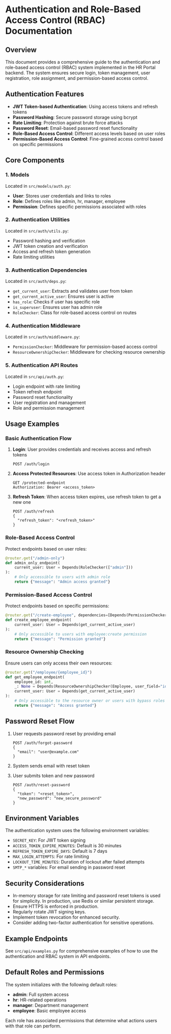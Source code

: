# Authentication and Role-Based Access Control (RBAC) Documentation

## Overview

This document provides a comprehensive guide to the authentication and role-based access control (RBAC) system implemented in the HR Portal backend. The system ensures secure login, token management, user registration, role assignment, and permission-based access control.

## Authentication Features

- **JWT Token-based Authentication**: Using access tokens and refresh tokens
- **Password Hashing**: Secure password storage using bcrypt
- **Rate Limiting**: Protection against brute force attacks
- **Password Reset**: Email-based password reset functionality
- **Role-Based Access Control**: Different access levels based on user roles
- **Permission-Based Access Control**: Fine-grained access control based on specific permissions

## Core Components

### 1. Models

Located in `src/models/auth.py`:

- **User**: Stores user credentials and links to roles
- **Role**: Defines roles like admin, hr, manager, employee
- **Permission**: Defines specific permissions associated with roles

### 2. Authentication Utilities

Located in `src/auth/utils.py`:

- Password hashing and verification
- JWT token creation and verification
- Access and refresh token generation
- Rate limiting utilities

### 3. Authentication Dependencies

Located in `src/auth/deps.py`:

- `get_current_user`: Extracts and validates user from token
- `get_current_active_user`: Ensures user is active
- `has_role`: Checks if user has specific role
- `is_superuser`: Ensures user has admin role
- `RoleChecker`: Class for role-based access control on routes

### 4. Authentication Middleware

Located in `src/auth/middleware.py`:

- `PermissionChecker`: Middleware for permission-based access control
- `ResourceOwnershipChecker`: Middleware for checking resource ownership

### 5. Authentication API Routes

Located in `src/api/auth.py`:

- Login endpoint with rate limiting
- Token refresh endpoint
- Password reset functionality
- User registration and management
- Role and permission management

## Usage Examples

### Basic Authentication Flow

1. **Login**: User provides credentials and receives access and refresh tokens
   ```
   POST /auth/login
   ```

2. **Access Protected Resources**: Use access token in Authorization header
   ```
   GET /protected-endpoint
   Authorization: Bearer <access_token>
   ```

3. **Refresh Token**: When access token expires, use refresh token to get a new one
   ```
   POST /auth/refresh
   {
     "refresh_token": "<refresh_token>"
   }
   ```

### Role-Based Access Control

Protect endpoints based on user roles:

```python
@router.get("/admin-only")
def admin_only_endpoint(
    current_user: User = Depends(RoleChecker(["admin"]))
):
    # Only accessible to users with admin role
    return {"message": "Admin access granted"}
```

### Permission-Based Access Control

Protect endpoints based on specific permissions:

```python
@router.get("/create-employee", dependencies=[Depends(PermissionChecker(["employee:create"]))])
def create_employee_endpoint(
    current_user: User = Depends(get_current_active_user)
):
    # Only accessible to users with employee:create permission
    return {"message": "Permission granted"}
```

### Resource Ownership Checking

Ensure users can only access their own resources:

```python
@router.get("/employee/{employee_id}")
def get_employee_endpoint(
    employee_id: int,
    _: None = Depends(ResourceOwnershipChecker(Employee, user_field="id")),
    current_user: User = Depends(get_current_active_user)
):
    # Only accessible to the resource owner or users with bypass roles
    return {"message": "Access granted"}
```

## Password Reset Flow

1. User requests password reset by providing email
   ```
   POST /auth/forgot-password
   {
     "email": "user@example.com"
   }
   ```

2. System sends email with reset token

3. User submits token and new password
   ```
   POST /auth/reset-password
   {
     "token": "<reset_token>",
     "new_password": "new_secure_password"
   }
   ```

## Environment Variables

The authentication system uses the following environment variables:

- `SECRET_KEY`: For JWT token signing
- `ACCESS_TOKEN_EXPIRE_MINUTES`: Default is 30 minutes
- `REFRESH_TOKEN_EXPIRE_DAYS`: Default is 7 days
- `MAX_LOGIN_ATTEMPTS`: For rate limiting
- `LOCKOUT_TIME_MINUTES`: Duration of lockout after failed attempts
- `SMTP_*` variables: For email sending in password reset

## Security Considerations

- In-memory storage for rate limiting and password reset tokens is used for simplicity. In production, use Redis or similar persistent storage.
- Ensure HTTPS is enforced in production.
- Regularly rotate JWT signing keys.
- Implement token revocation for enhanced security.
- Consider adding two-factor authentication for sensitive operations.

## Example Endpoints

See `src/api/examples.py` for comprehensive examples of how to use the authentication and RBAC system in API endpoints.

## Default Roles and Permissions

The system initializes with the following default roles:

- **admin**: Full system access
- **hr**: HR-related operations
- **manager**: Department management
- **employee**: Basic employee access

Each role has associated permissions that determine what actions users with that role can perform.
